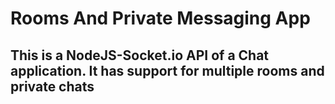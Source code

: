 # Rooms And Private Messaging App

## This is a NodeJS-Socket.io API of a Chat application. It has support for multiple rooms and private chats
